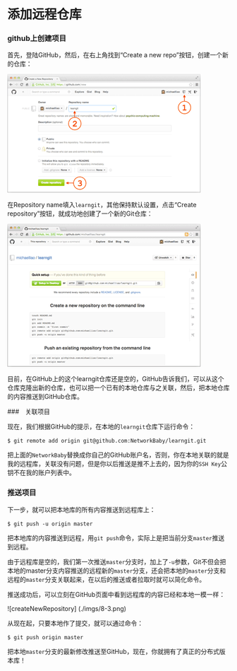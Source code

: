 # 添加远程仓库

### github上创建项目

首先，登陆GitHub，然后，在右上角找到“Create a new repo”按钮，创建一个新的仓库：

![createNewRepository](./imgs/8-1.png)

在Repository name填入`learngit`，其他保持默认设置，点击“Create repository”按钮，就成功地创建了一个新的Git仓库：

![createNewRepository](./imgs/8-2.png)

目前，在GitHub上的这个learngit仓库还是空的，GitHub告诉我们，可以从这个仓库克隆出新的仓库，也可以把一个已有的本地仓库与之关联，然后，把本地仓库的内容推送到GitHub仓库。

###　关联项目

现在，我们根据GitHub的提示，在本地的`learngit`仓库下运行命令：

	$ git remote add origin git@github.com:NetworkBaby/learngit.git

把上面的`NetworkBaby`替换成你自己的GitHub账户名，否则，你在本地关联的就是我的远程库，关联没有问题，但是你以后推送是推不上去的，因为你的`SSH Key`公钥不在我的账户列表中。

### 推送项目

下一步，就可以把本地库的所有内容推送到远程库上：

	$ git push -u origin master

把本地库的内容推送到远程，用`git push`命令，实际上是把当前分支`master`推送到远程。

由于远程库是空的，我们第一次推送`master`分支时，加上了`-u`参数，Git不但会把本地的master分支内容推送的远程新的`master`分支，还会把本地的`master`分支和远程的`master`分支关联起来，在以后的推送或者拉取时就可以简化命令。

推送成功后，可以立刻在GitHub页面中看到远程库的内容已经和本地一模一样：

![createNewRepository] (./imgs/8-3.png)

从现在起，只要本地作了提交，就可以通过命令：

	$ git push origin master

把本地`master`分支的最新修改推送至GitHub，现在，你就拥有了真正的分布式版本库！